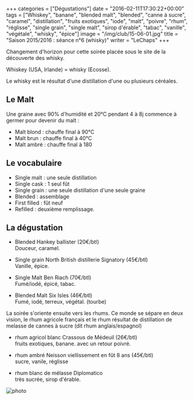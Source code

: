+++
categories = ["Dégustations"]
date = "2016-02-11T17:30:22+00:00"
tags = ["Whiskey", "banane", "blended malt", "blended", "canne à sucre", "caramel", "distillation", "fruits exotiques", "iode", "malt", "poivre", "rhum", "réglisse", "single grain", "single malt", "sirop d'érable", "tabac", "vanille", "végétale", "whisky", "épice"] 
image = "/img/club/15-06-01.jpg"
title = "Saison 2015/2016 : séance n°6 (whisky)"
writer = "LeChaps"
+++

Changement d'horizon pour cette soirée placée sous le site de la découverte des whisky.

Whiskey (USA, Irlande) = whisky (Ecosse).

Le whisky est le résultat d'une distillation d'une ou plusieurs céréales.

## Le Malt

Une graine avec 90% d'humidité et 20°C pendant 4 à 8j commence à germer pour devenir du malt :

* Malt blond : chauffe final à 90°C
* Malt brun : chauffe final à 40°C
* Malt ambré : chauffe final à 180

## Le vocabulaire

* Single malt : une seule distillation
* Single cask : 1 seul fût
* Single grain : une seule distillation d'une seule graine
* Blended : assemblage
* First filled : fût neuf
* Refilled : deuxième remplissage.

## La dégustation

* Blended Hankey ballister (20€/btl) <i class="fa fa-plus-circle"></i>  
Douceur, caramel.

* Single grain North British distillerie Signatory  (45€/btl)  
Vanille, épice.

* Single Malt Ben Riach (70€/btl)  
Fumé/iodé, épicé, tabac.

* Blended Malt Six Isles (46€/btl)  
Fumé, iodé, terreux, végétal. (tourbe)

La soirée s'oriente ensuite vers les rhums. Ce monde se sépare en deux vision, le rhum agricole français et le rhum résultat de distillation de melasse de cannes à sucre (dit rhum anglais/espagnol)

* rhum agricol blanc Crassous de Médeuil (26€/btl)  
fruits exotiques, banane. avec un retour poivré.

* rhum ambré Neisson viellissement en fût 8 ans (45€/btl)  
sucre, vanile, réglisse

* rhum blanc de mélasse Diplomatico  
très sucrée, sirop d'érable.

![photo][1]

[1]: /img/club/15-06-01.jpg
